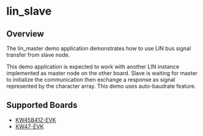 # lin_slave

## Overview
The lin_master demo application demonstrates how to use LIN bus signal transfer from slave node.

This demo application is expected to work with another LIN instance implemented as master node on the other board. Slave is waiting for master to initialize the communication then exchange a response as signal represented by the character array. This demo uses auto-baudrate feature.

## Supported Boards
- [KW45B41Z-EVK](../../../_boards/kw45b41zevk/driver_examples/lin/slave/example_board_readme.md)
- [KW47-EVK](../../../_boards/kw47evk/driver_examples/lin/slave/example_board_readme.md)
